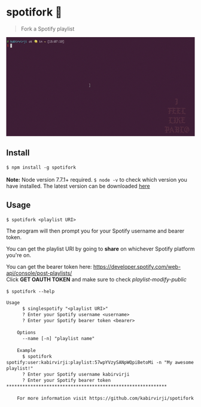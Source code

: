# spotifork 🍴

> Fork a Spotify playlist

![](spotifork.gif)

## Install
`$ npm install -g spotifork` <br><br>
**Note:** Node version 7.7.1+ required. `$ node -v` to check which version you have installed. The latest version can be downloaded [here](https://nodejs.org/en/)

## Usage
`$ spotifork <playlist URI>`

The program will then prompt you for your Spotify username and bearer token. <br>

You can get the playlist URI by going to **share** on whichever Spotify platform you're on. <br>

You can get the bearer token here: https://developer.spotify.com/web-api/console/post-playlists/ <br>
Click **GET OAUTH TOKEN** and make sure to check *playlist-modify-public* 

`$ spotifork --help`

```
Usage
      $ singlespotify "<playlist URI>"
      ? Enter your Spotify username <username>
      ? Enter your Spotify bearer token <bearer>

    Options
      --name [-n] "playlist name"

    Example
      $ spotifork spotify:user:kabirvirji:playlist:57wpYVzySANpWQpiBetoMi -n "My awesome playlist!"
      ? Enter your Spotify username kabirvirji
      ? Enter your Spotify bearer token ************************************************************

    For more information visit https://github.com/kabirvirji/spotifork
```
